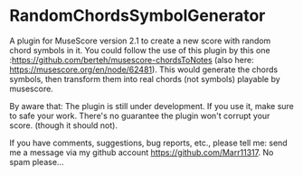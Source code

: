 RandomChordsSymbolGenerator
===================

A plugin for MuseScore version 2.1 to create a new score with random chord symbols in it. You could follow the use of this plugin by this one :https://github.com/berteh/musescore-chordsToNotes (also here: https://musescore.org/en/node/62481). This would generate the chords symbols, then transform them into real chords (not symbols) playable by musescore.

By aware that:
	The plugin is still under development.
	If you use it, make sure to safe your work.
	There's no guarantee the plugin won't corrupt your score. (though it should not).

If you have comments, suggestions, bug reports, etc., please tell me: send me a message via my github account https://github.com/Marr11317.
No spam please...

